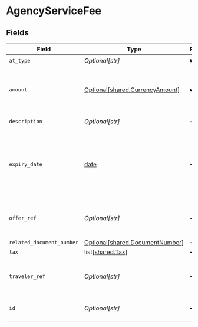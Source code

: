 # AgencyServiceFee


## Fields

| Field                                                                                                                                     | Type                                                                                                                                      | Required                                                                                                                                  | Description                                                                                                                               | Example                                                                                                                                   |
| ----------------------------------------------------------------------------------------------------------------------------------------- | ----------------------------------------------------------------------------------------------------------------------------------------- | ----------------------------------------------------------------------------------------------------------------------------------------- | ----------------------------------------------------------------------------------------------------------------------------------------- | ----------------------------------------------------------------------------------------------------------------------------------------- |
| `at_type`                                                                                                                                 | *Optional[str]*                                                                                                                           | :heavy_check_mark:                                                                                                                        | N/A                                                                                                                                       | AgencyServiceFee                                                                                                                          |
| `amount`                                                                                                                                  | [Optional[shared.CurrencyAmount]](undefined/models/shared/currencyamount.md)                                                              | :heavy_check_mark:                                                                                                                        | A monetary amount, up to 4 decimal places. Decimal place needs to be included.                                                            |                                                                                                                                           |
| `description`                                                                                                                             | *Optional[str]*                                                                                                                           | :heavy_minus_sign:                                                                                                                        | The description of the service fee                                                                                                        | Flight reservation service fee                                                                                                            |
| `expiry_date`                                                                                                                             | [date](https://docs.python.org/3/library/datetime.html#date-objects)                                                                      | :heavy_minus_sign:                                                                                                                        | The service fee expiry date. Once expiry date has been reached, the service fee information will only be stored in the ReservationReceipt |                                                                                                                                           |
| `offer_ref`                                                                                                                               | *Optional[str]*                                                                                                                           | :heavy_minus_sign:                                                                                                                        | Reference to an Offer within the Reservation that this service fee applies to                                                             |                                                                                                                                           |
| `related_document_number`                                                                                                                 | [Optional[shared.DocumentNumber]](undefined/models/shared/documentnumber.md)                                                              | :heavy_minus_sign:                                                                                                                        | N/A                                                                                                                                       |                                                                                                                                           |
| `tax`                                                                                                                                     | list[[shared.Tax](undefined/models/shared/tax.md)]                                                                                        | :heavy_minus_sign:                                                                                                                        | N/A                                                                                                                                       |                                                                                                                                           |
| `traveler_ref`                                                                                                                            | *Optional[str]*                                                                                                                           | :heavy_minus_sign:                                                                                                                        | Reference to a Traveler within the Reservation that this service fee applies to                                                           |                                                                                                                                           |
| `id`                                                                                                                                      | *Optional[str]*                                                                                                                           | :heavy_minus_sign:                                                                                                                        | Unique id for this object within a message                                                                                                | AgencyServiceFee_1                                                                                                                        |